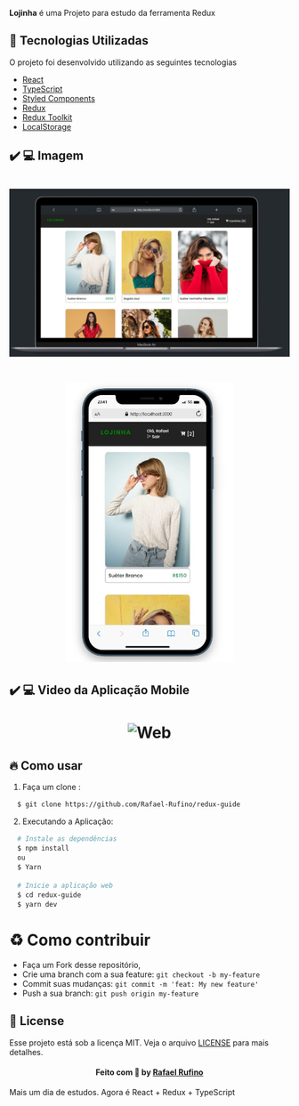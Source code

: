 

<strong>Lojinha</strong> é uma Projeto para estudo da ferramenta Redux 


<a id="tecnologias-utilizadas"></a>

## :rocket: Tecnologias Utilizadas

O projeto foi desenvolvido utilizando as seguintes tecnologias

- [React]()
- [TypeScript]()
- [Styled Components]()
- [Redux]()
- [Redux Toolkit]()
- [LocalStorage]()


## :heavy_check_mark: :computer: Imagem

<h1 align="center">
    <img alt="Web" src="./.github/desktop.png" width="900px">
</h1>

<h1 align="center">
    <img alt="Mobile" src="./.github/mobile.jpg" width="300px">
</h1>


## :heavy_check_mark: :computer: Video da Aplicação Mobile

<h1 align="center">
    <img alt="Web" src="./.github/video.gif" width="900px">
</h1>


<a id="como-usar"></a>

## :fire: Como usar
1. Faça um clone :

```sh
  $ git clone https://github.com/Rafael-Rufino/redux-guide
```

2. Executando a Aplicação:

```sh
  # Instale as dependências
  $ npm install 
  ou 
  $ Yarn

  # Inicie a aplicação web
  $ cd redux-guide
  $ yarn dev
```

<a id="como-contribuir"></a>


# :recycle: Como contribuir

- Faça um Fork desse repositório,
- Crie uma branch com a sua feature: `git checkout -b my-feature`
- Commit suas mudanças: `git commit -m 'feat: My new feature'`
- Push a sua branch: `git push origin my-feature`


## :memo: License

Esse projeto está sob a licença MIT. Veja o arquivo [LICENSE](LICENSE.md) para mais detalhes.

<h4 align="center">
    Feito com 💜 by <a href="https://www.linkedin.com/in/rafael-r-dos-santos/" target="_blank">Rafael Rufino</a>
</h4>



Mais um dia de estudos.
Agora é React + Redux + TypeScript